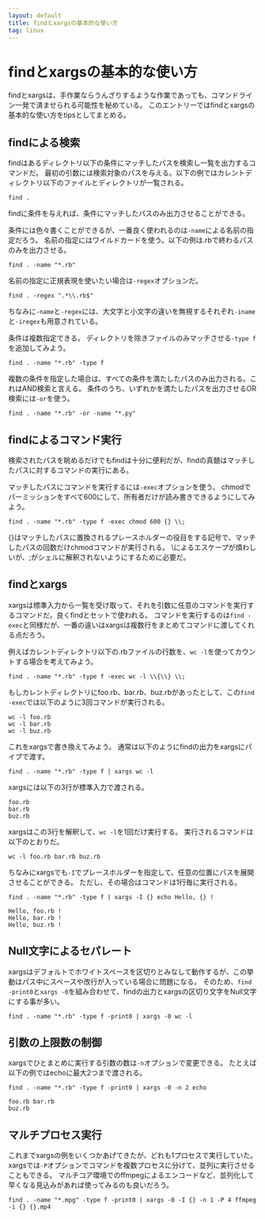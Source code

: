 ```yaml
---
layout: default
title: findとxargsの基本的な使い方
tag: linux
---
```


# findとxargsの基本的な使い方

findとxargsは、手作業ならうんざりするような作業であっても、コマンドライン一発で済ませられる可能性を秘めている。
このエントリーではfindとxargsの基本的な使い方をtipsとしてまとめる。

## findによる検索

findはあるディレクトリ以下の条件にマッチしたパスを検索し一覧を出力するコマンドだ。
最初の引数には検索対象のパスを与える。以下の例ではカレントディレクトリ以下のファイルとディレクトリが一覧される。

~~~~
find .
~~~~

findに条件を与えれば、条件にマッチしたパスのみ出力させることができる。

条件には色々書くことができるが、一番良く使われるのは`-name`による名前の指定だろう。
名前の指定にはワイルドカードを使う。以下の例は.rbで終わるパスのみを出力させる。

~~~~
find . -name "*.rb"
~~~~

名前の指定に正規表現を使いたい場合は`-regex`オプションだ。

~~~~
find . -regex ".*\\.rb$"
~~~~

ちなみに`-name`と`-regex`には、大文字と小文字の違いを無視するそれぞれ`-iname`と`-iregex`も用意されている。

条件は複数指定できる。
ディレクトリを除きファイルのみマッチさせる`-type f`を追加してみよう。

~~~~
find . -name "*.rb" -type f
~~~~

複数の条件を指定した場合は、すべての条件を満たしたパスのみ出力される。これはAND検索と言える。
条件のうち、いずれかを満たしたパスを出力させるOR検索には`-or`を使う。

~~~~
find . -name "*.rb" -or -name "*.py"
~~~~

## findによるコマンド実行

検索されたパスを眺めるだけでもfindは十分に便利だが、findの真髄はマッチしたパスに対するコマンドの実行にある。

マッチしたパスにコマンドを実行するには`-exec`オプションを使う。
chmodでパーミッションをすべて600にして、所有者だけが読み書きできるようにしてみよう。

~~~~
find . -name "*.rb" -type f -exec chmod 600 {} \\;
~~~~

\{\}はマッチしたパスに置換されるプレースホルダーの役目をする記号で、マッチしたパスの回数だけchmodコマンドが実行される。
\\によるエスケープが煩わしいが、;がシェルに解釈されないようにするために必要だ。

## findとxargs

xargsは標準入力から一覧を受け取って、それを引数に任意のコマンドを実行するコマンドだ。良くfindとセットで使われる。
コマンドを実行するのは`find -exec`と同様だが、一番の違いはxargsは複数行をまとめてコマンドに渡してくれる点だろう。

例えばカレントディレクトリ以下の.rbファイルの行数を、`wc -l`を使ってカウントする場合を考えてみよう。

~~~~
find . -name "*.rb" -type f -exec wc -l \\{\\} \\;
~~~~

もしカレントディレクトリにfoo.rb、bar.rb、buz.rbがあったとして、この`find -exec`では以下のように3回コマンドが実行される。

~~~~
wc -l foo.rb
wc -l bar.rb
wc -l buz.rb
~~~~

これをxargsで書き換えてみよう。
通常は以下のようにfindの出力をxargsにパイプで渡す。

~~~~
find . -name "*.rb" -type f | xargs wc -l
~~~~

xargsには以下の3行が標準入力で渡される。

~~~~
foo.rb
bar.rb
buz.rb
~~~~

xargsはこの3行を解釈して、`wc -l`を1回だけ実行する。
実行されるコマンドは以下のとおりだ。

~~~~
wc -l foo.rb bar.rb buz.rb
~~~~

ちなみにxargsでも`-I`でプレースホルダーを指定して、任意の位置にパスを展開させることができる。
ただし、その場合はコマンドは1行毎に実行される。

~~~~
find . -name "*.rb" -type f | xargs -I {} echo Hello, {} !
~~~~

~~~~
Hello, foo.rb !
Hello, bar.rb !
Hello, buz.rb !
~~~~

## Null文字によるセパレート

xargsはデフォルトでホワイトスペースを区切りとみなして動作するが、この挙動はパス中にスペースや改行が入っている場合に問題になる。
そのため、`find -print0`と`xargs -0`を組み合わせて、findの出力とxargsの区切り文字をNull文字にする事が多い。

~~~~
find . -name "*.rb" -type f -print0 | xargs -0 wc -l
~~~~

## 引数の上限数の制御

xargsでひとまとめに実行する引数の数は`-n`オプションで変更できる。
たとえば以下の例ではechoに最大2つまで渡される。

~~~~
find . -name "*.rb" -type f -print0 | xargs -0 -n 2 echo
~~~~

~~~~
foo.rb bar.rb
buz.rb
~~~~

## マルチプロセス実行

これまでxargsの例をいくつかあげてきたが、どれも1プロセスで実行していた。
xargsでは`-P`オプションでコマンドを複数プロセスに分けて、並列に実行させることもできる。
マルチコア環境でのffmpegによるエンコードなど、並列化して早くなる見込みがあれば使ってみるのも良いだろう。

~~~~
find . -name "*.mpg" -type f -print0 | xargs -0 -I {} -n 1 -P 4 ffmpeg -i {} {}.mp4
~~~~
